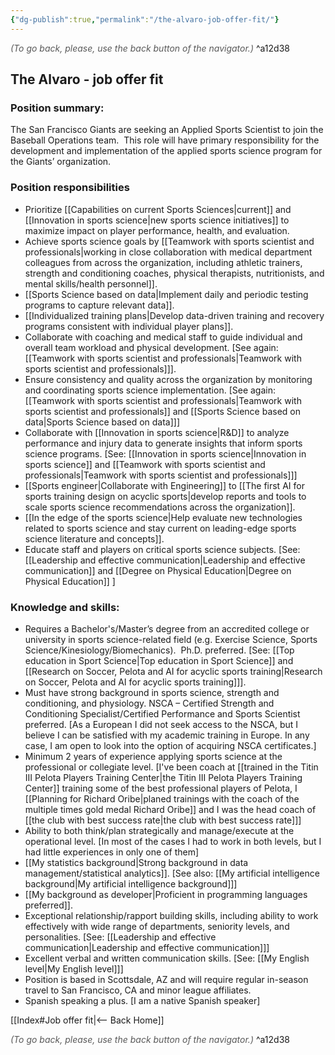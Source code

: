 ```yaml
---
{"dg-publish":true,"permalink":"/the-alvaro-job-offer-fit/"}
---
```




<div class="transclusion internal-embed is-loaded"><div class="markdown-embed">




<font color="#595959">*(To go back, please, use the back button of the navigator.)*</font> 
^a12d38



</div></div>


## The Alvaro - job offer fit

### Position summary:

The San Francisco Giants are seeking an Applied Sports Scientist to join the Baseball Operations team.  This role will have primary responsibility for the development and implementation of the applied sports science program for the Giants’ organization.

### Position responsibilities

- Prioritize [[Capabilities on current Sports Sciences\|current]] and [[Innovation in sports science\|new sports science initiatives]] to maximize impact on player performance, health, and evaluation.
- Achieve sports science goals by [[Teamwork with sports scientist and professionals\|working in close collaboration with medical department colleagues from across the organization, including athletic trainers, strength and conditioning coaches, physical therapists, nutritionists, and mental skills/health personnel]].
- [[Sports Science based on data\|Implement daily and periodic testing programs to capture relevant data]].
- [[Individualized training plans\|Develop data-driven training and recovery programs consistent with individual player plans]].
- Collaborate with coaching and medical staff to guide individual and overall team workload and physical development. [See again: [[Teamwork with sports scientist and professionals\|Teamwork with sports scientist and professionals]]].
- Ensure consistency and quality across the organization by monitoring and coordinating sports science implementation. [See again: [[Teamwork with sports scientist and professionals\|Teamwork with sports scientist and professionals]] and [[Sports Science based on data\|Sports Science based on data]]]
- Collaborate with [[Innovation in sports science\|R&D]] to analyze performance and injury data to generate insights that inform sports science programs. [See: [[Innovation in sports science\|Innovation in sports science]] and [[Teamwork with sports scientist and professionals\|Teamwork with sports scientist and professionals]]]
- [[Sports engineer\|Collaborate with Engineering]] to [[The first AI for sports training design on acyclic sports\|develop reports and tools to scale sports science recommendations across the organization]].
- [[In the edge of the sports science\|Help evaluate new technologies related to sports science and stay current on leading-edge sports science literature and concepts]].
- Educate staff and players on critical sports science subjects. [See: [[Leadership and effective communication\|Leadership and effective communication]] and [[Degree on Physical Education\|Degree on Physical Education]] ]

### Knowledge and skills:

- Requires a Bachelor's/Master’s degree from an accredited college or university in sports science-related field (e.g. Exercise Science, Sports Science/Kinesiology/Biomechanics).  Ph.D. preferred. [See: [[Top education in Sport Science\|Top education in Sport Science]] and [[Research on Soccer, Pelota and AI for acyclic sports training\|Research on Soccer, Pelota and AI for acyclic sports training]]].
- Must have strong background in sports science, strength and conditioning, and physiology. NSCA – Certified Strength and Conditioning Specialist/Certified Performance and Sports Scientist preferred. [As a European I did not seek access to the NSCA, but I believe I can be satisfied with my academic training in Europe. In any case, I am open to look into the option of acquiring NSCA certificates.]
- Minimum 2 years of experience applying sports science at the professional or collegiate level. [I've been coach at [[trained in the Titin III Pelota Players Training Center\|the Titin III Pelota Players Training Center]] training some of the best professional players of Pelota, I [[Planning for Richard Oribe\|planed trainings with the coach of the multiple times gold medal Richard Oribe]] and I was the head coach of [[the club with best success rate\|the club with best success rate]]]
- Ability to both think/plan strategically and manage/execute at the operational level. [In most of the cases I had to work in both levels, but I had little experiences in only one of them]
- [[My statistics background\|Strong background in data management/statistical analytics]]. [See also: [[My artificial intelligence background\|My artificial intelligence background]]]
- [[My background as developer\|Proficient in programming languages preferred]].
- Exceptional relationship/rapport building skills, including ability to work effectively with wide range of departments, seniority levels, and personalities. [See: [[Leadership and effective communication\|Leadership and effective communication]]]
- Excellent verbal and written communication skills. [See: [[My English level\|My English level]]]
- Position is based in Scottsdale, AZ and will require regular in-season travel to San Francisco, CA and minor league affiliates.
- Spanish speaking a plus. [I am a native Spanish speaker]


<div class="transclusion internal-embed is-loaded"><div class="markdown-embed">





[[Index#Job offer fit\|<-- Back Home]]

<div class="transclusion internal-embed is-loaded"><div class="markdown-embed">




<font color="#595959">*(To go back, please, use the back button of the navigator.)*</font> 
^a12d38



</div></div>


</div></div>

